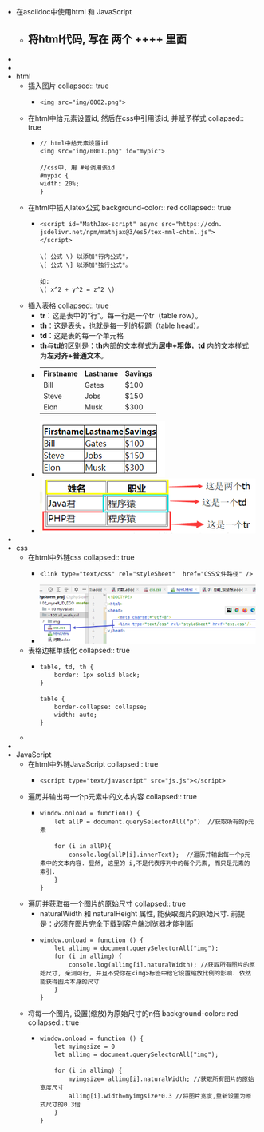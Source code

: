 - 在asciidoc中使用html 和 JavaScript
	- 将html代码, 写在 两个 ++++ 里面
		-
-
-
- html
	- 插入图片
	  collapsed:: true
		- ```
		  <img src="img/0002.png">
		  ```
	- 在html中给元素设置id, 然后在css中引用该id, 并赋予样式
	  collapsed:: true
		- ```
		  // html中给元素设置id
		  <img src="img/0001.png" id="mypic">
		  
		  //css中, 用 #号调用该id
		  #mypic {
		  width: 20%;
		  }
		  ```
	- 在html中插入latex公式
	  background-color:: red
	  collapsed:: true
		- ```
		  <script id="MathJax-script" async src="https://cdn.
		  jsdelivr.net/npm/mathjax@3/es5/tex-mml-chtml.js">
		  </script>
		  
		  \( 公式 \) 以添加"行内公式"，
		  \[ 公式 \] 以添加"独行公式"。
		  
		  如:
		  \( x^2 + y^2 = z^2 \)
		  ```
	- 插入表格
	  collapsed:: true
		- **tr**：这是表中的“行”。每一行是一个tr（table row）。
		- **th**：这是表头，也就是每一列的标题（table head）。
		- **td**：这是表的每一个单元格
		- **th**与**td**的区别是：**th**内部的文本样式为**居中+粗体**，**td** 内的文本样式为**左对齐+普通文本**。
		- <table>
		      <tr>
		          <th>Firstname</th>
		          <th>Lastname</th>
		          <th>Savings</th>
		      </tr>
		      <tr>
		          <td>Bill</td>
		          <td>Gates</td>
		          <td>$100</td>
		      </tr>
		      <tr>
		          <td>Steve</td>
		          <td>Jobs</td>
		          <td>$150</td>
		      </tr>
		      <tr>
		          <td>Elon</td>
		          <td>Musk</td>
		          <td>$300</td>
		      </tr>
		  </table>
		- ![image.png](../assets/image_1669383038658_0.png)
		- ![image.png](../assets/image_1669383077939_0.png)
-
- css
	- 在html中外链css
	  collapsed:: true
		- ```
		  <link type="text/css" rel="styleSheet"  href="CSS文件路径" />
		  ```
		- ![image.png](../assets/image_1669290172469_0.png)
	- 表格边框单线化
	  collapsed:: true
		- ```
		  table, td, th {
		      border: 1px solid black;
		  }
		  
		  table {
		      border-collapse: collapse;
		      width: auto;
		  }
		  ```
	-
-
- JavaScript
	- 在html中外链JavaScript
	  collapsed:: true
		- ```
		  <script type="text/javascript" src="js.js"></script>
		  ```
	- 遍历并输出每一个p元素中的文本内容
	  collapsed:: true
		- ```
		  window.onload = function() {
		      let allP = document.querySelectorAll("p")  //获取所有的p元素
		  
		      for (i in allP){
		          console.log(allP[i].innerText);  //遍历并输出每一个p元素中的文本内容. 显然, 这里的 i,不是代表序列中的每个元素, 而只是元素的索引.
		      }
		  }
		  ```
	- 遍历并获取每一个图片的原始尺寸
	  collapsed:: true
		- naturalWidth 和 naturalHeight 属性, 能获取图片的原始尺寸. 前提是：必须在图片完全下载到客户端浏览器才能判断
		- ```
		  window.onload = function () {
		      let allimg = document.querySelectorAll("img");
		      for (i in allimg) {
		          console.log(allimg[i].naturalWidth); //获取所有图片的原始尺寸, 亲测可行, 并且不受你在<img>标签中给它设置缩放比例的影响. 依然能获得图片本身的尺寸
		      }
		  }
		  ```
	- 将每一个图片, 设置(缩放)为原始尺寸的n倍
	  background-color:: red
	  collapsed:: true
		- ```
		  window.onload = function () {
		      let myimgsize = 0
		      let allimg = document.querySelectorAll("img");
		      
		      for (i in allimg) {
		          myimgsize= allimg[i].naturalWidth; //获取所有图片的原始宽度尺寸
		          allimg[i].width=myimgsize*0.3 //将图片宽度,重新设置为原式尺寸的0.3倍
		      }
		  }
		  ```